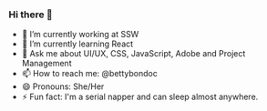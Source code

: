 ### Hi there 👋

- 🔭 I’m currently working at SSW
- 🌱 I’m currently learning React
- 💬 Ask me about UI/UX, CSS, JavaScript, Adobe and Project Management
- 📫 How to reach me: @bettybondoc
- 😄 Pronouns: She/Her
- ⚡ Fun fact: I'm a serial napper and can sleep almost anywhere.

<!-- - 👯 I’m looking to collaborate on ... --!>
<!-- - 🤔 I’m looking for help with ... --!>
